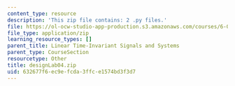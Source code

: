 ```yaml
---
content_type: resource
description: 'This zip file contains: 2 .py files.'
file: https://ol-ocw-studio-app-production.s3.amazonaws.com/courses/6-01sc-introduction-to-electrical-engineering-and-computer-science-i-spring-2011/632677f6ec9efcda3ffce1574bd3f3d7_designLab04.zip
file_type: application/zip
learning_resource_types: []
parent_title: Linear Time-Invariant Signals and Systems
parent_type: CourseSection
resourcetype: Other
title: designLab04.zip
uid: 632677f6-ec9e-fcda-3ffc-e1574bd3f3d7
---
```

